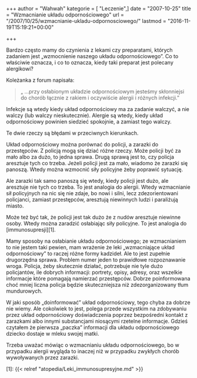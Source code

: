 +++
author = "Wahwah"
kategorie = [ "Leczenie",]
date = "2007-10-25"
title = "Wzmacnianie układu odpornościowego"
url = "/2007/10/25/wzmacnianie-ukladu-odpornosciowego/"
lastmod = "2016-11-19T15:19:21+00:00"

+++

Bardzo często mamy do czynienia z lekami czy preparatami, których zadaniem jest „wzmocnienie naszego układu odpornościowego”. Co to właściwie oznacza, i co to oznacza, kiedy taki preparat jest polecany alergikowi?

<!--more-->Koleżanka z forum napisała:

> „ &#8230;przy osłabionym układzie odpornościowym jesteśmy skłonniejsi do chorób łącznie z rakiem i oczywiście alergii i różnych infekcji.”

Infekcje są wtedy kiedy układ odpornościowy ma za zadanie walczyć, a nie walczy (lub walczy nieskutecznie). Alergie są wtedy, kiedy układ odpornościowy powinien siedzieć spokojnie, a zamiast tego walczy.

Te dwie rzeczy są błędami w przeciwnych kierunkach.

Układ odpornościowy można porównać do policji, a zarazki do przestępców. Z policją mogą się dziać różne rzeczy. Może policji być za mało albo za dużo, to jedna sprawa. Drugą sprawą jest to, czy policja aresztuje tych co trzeba. Jeżeli policji jest za mało, wiadomo że zarazki się panoszą. Wtedy można wzmocnić siły policyjne żeby poprawić sytuację.

Ale zarazki tak samo panoszą się wtedy, kiedy policji jest dużo, ale aresztuje nie tych co trzeba. To jest analogia do alergii. Wtedy wzmacnianie sił policyjnych na nic się nie zdaje, bo nowi i silni, lecz zdezorientowani policjanci, zamiast przestępców, aresztują niewinnych ludzi i paraliżują miasto.

Może też być tak, że policji jest tak dużo że z nudów aresztuje niewinne osoby. Wtedy można zaradzić osłabiając siły policyjne. To jest analogia do [immunosupresji][1].

Mamy sposoby na osłabianie układu odpornościowego; ze wzmacnianiem to nie jestem taki pewien, mam wrażenie że leki „wzmacniające układ odpornościowy” to raczej różne formy kadzideł. Ale to jest zupełnie drugorzędna sprawa. Problem numer jeden to prawidłowe rozpoznawanie wroga. Policja, żeby skutecznie działać, potrzebuje nie tyle dużo policjantów, ile dobrych informacji: portrety, opisy, adresy, oraz wszelkie informacje które pomagają namierzać przestępców. Dobrze poinformowana choć mniej liczna policja będzie skuteczniejsza niż zdezorganizowany tłum mundurowych.

W jaki sposób „doinformować” układ odpornościowy, tego chyba za dobrze nie wiemy. Ale cokolwiek to jest, polega przede wszystkim na zdobywaniu przez układ odpornościowy doświadczenia poprzez bezpośredni kontakt z zarazkami albo innymi substancjami niosącymi rzetelne informacje. Gdzieś czytałem że pierwsza „paczka” informacji dla układu odpornościowego dziecko dostaje w mleku swojej matki.

Trzeba uważać mówiąc o wzmacnianiu układu odpornościowego, bo w przypadku alergii wygląda to inaczej niż w przypadku zwykłych chorób wywoływanych przez zarazki.

 [1]: {{< relref "atopedia/Leki_immunosupresyjne.md" >}}
